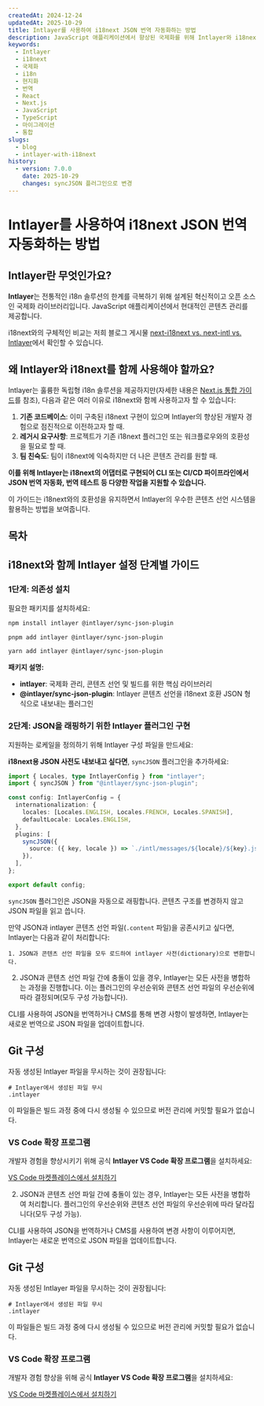 ```yaml
---
createdAt: 2024-12-24
updatedAt: 2025-10-29
title: Intlayer를 사용하여 i18next JSON 번역 자동화하는 방법
description: JavaScript 애플리케이션에서 향상된 국제화를 위해 Intlayer와 i18next를 사용하여 JSON 번역을 자동화하세요.
keywords:
  - Intlayer
  - i18next
  - 국제화
  - i18n
  - 현지화
  - 번역
  - React
  - Next.js
  - JavaScript
  - TypeScript
  - 마이그레이션
  - 통합
slugs:
  - blog
  - intlayer-with-i18next
history:
  - version: 7.0.0
    date: 2025-10-29
    changes: syncJSON 플러그인으로 변경
---
```


# Intlayer를 사용하여 i18next JSON 번역 자동화하는 방법

## Intlayer란 무엇인가요?

**Intlayer**는 전통적인 i18n 솔루션의 한계를 극복하기 위해 설계된 혁신적이고 오픈 소스인 국제화 라이브러리입니다. JavaScript 애플리케이션에서 현대적인 콘텐츠 관리를 제공합니다.

i18next와의 구체적인 비교는 저희 블로그 게시물 [next-i18next vs. next-intl vs. Intlayer](https://github.com/aymericzip/intlayer/blob/main/docs/blog/ko/next-i18next_vs_next-intl_vs_intlayer.md)에서 확인할 수 있습니다.

## 왜 Intlayer와 i18next를 함께 사용해야 할까요?

Intlayer는 훌륭한 독립형 i18n 솔루션을 제공하지만(자세한 내용은 [Next.js 통합 가이드](https://github.com/aymericzip/intlayer/blob/main/docs/docs/ko/intlayer_with_nextjs_16.md)를 참조), 다음과 같은 여러 이유로 i18next와 함께 사용하고자 할 수 있습니다:

1. **기존 코드베이스**: 이미 구축된 i18next 구현이 있으며 Intlayer의 향상된 개발자 경험으로 점진적으로 이전하고자 할 때.
2. **레거시 요구사항**: 프로젝트가 기존 i18next 플러그인 또는 워크플로우와의 호환성을 필요로 할 때.
3. **팀 친숙도**: 팀이 i18next에 익숙하지만 더 나은 콘텐츠 관리를 원할 때.

**이를 위해 Intlayer는 i18next의 어댑터로 구현되어 CLI 또는 CI/CD 파이프라인에서 JSON 번역 자동화, 번역 테스트 등 다양한 작업을 지원할 수 있습니다.**

이 가이드는 i18next와의 호환성을 유지하면서 Intlayer의 우수한 콘텐츠 선언 시스템을 활용하는 방법을 보여줍니다.

## 목차

<TOC/>

## i18next와 함께 Intlayer 설정 단계별 가이드

### 1단계: 의존성 설치

필요한 패키지를 설치하세요:

```bash packageManager="npm"
npm install intlayer @intlayer/sync-json-plugin
```

```bash packageManager="pnpm"
pnpm add intlayer @intlayer/sync-json-plugin
```

```bash packageManager="yarn"
yarn add intlayer @intlayer/sync-json-plugin
```

**패키지 설명:**

- **intlayer**: 국제화 관리, 콘텐츠 선언 및 빌드를 위한 핵심 라이브러리
- **@intlayer/sync-json-plugin**: Intlayer 콘텐츠 선언을 i18next 호환 JSON 형식으로 내보내는 플러그인

### 2단계: JSON을 래핑하기 위한 Intlayer 플러그인 구현

지원하는 로케일을 정의하기 위해 Intlayer 구성 파일을 만드세요:

**i18next용 JSON 사전도 내보내고 싶다면**, `syncJSON` 플러그인을 추가하세요:

```typescript fileName="intlayer.config.ts"
import { Locales, type IntlayerConfig } from "intlayer";
import { syncJSON } from "@intlayer/sync-json-plugin";

const config: IntlayerConfig = {
  internationalization: {
    locales: [Locales.ENGLISH, Locales.FRENCH, Locales.SPANISH],
    defaultLocale: Locales.ENGLISH,
  },
  plugins: [
    syncJSON({
      source: ({ key, locale }) => `./intl/messages/${locale}/${key}.json`,
    }),
  ],
};

export default config;
```

`syncJSON` 플러그인은 JSON을 자동으로 래핑합니다. 콘텐츠 구조를 변경하지 않고 JSON 파일을 읽고 씁니다.

만약 JSON과 intlayer 콘텐츠 선언 파일(`.content` 파일)을 공존시키고 싶다면, Intlayer는 다음과 같이 처리합니다:

    1. JSON과 콘텐츠 선언 파일을 모두 로드하여 intlayer 사전(dictionary)으로 변환합니다.

2. JSON과 콘텐츠 선언 파일 간에 충돌이 있을 경우, Intlayer는 모든 사전을 병합하는 과정을 진행합니다. 이는 플러그인의 우선순위와 콘텐츠 선언 파일의 우선순위에 따라 결정되며(모두 구성 가능합니다).

CLI를 사용하여 JSON을 번역하거나 CMS를 통해 변경 사항이 발생하면, Intlayer는 새로운 번역으로 JSON 파일을 업데이트합니다.

## Git 구성

자동 생성된 Intlayer 파일을 무시하는 것이 권장됩니다:

```plaintext fileName=".gitignore"
# Intlayer에서 생성된 파일 무시
.intlayer
```

이 파일들은 빌드 과정 중에 다시 생성될 수 있으므로 버전 관리에 커밋할 필요가 없습니다.

### VS Code 확장 프로그램

개발자 경험을 향상시키기 위해 공식 **Intlayer VS Code 확장 프로그램**을 설치하세요:

[VS Code 마켓플레이스에서 설치하기](https://marketplace.visualstudio.com/items?itemName=intlayer.intlayer-vs-code-extension)

2. JSON과 콘텐츠 선언 파일 간에 충돌이 있는 경우, Intlayer는 모든 사전을 병합하여 처리합니다. 플러그인의 우선순위와 콘텐츠 선언 파일의 우선순위에 따라 달라집니다(모두 구성 가능).

CLI를 사용하여 JSON을 번역하거나 CMS를 사용하여 변경 사항이 이루어지면, Intlayer는 새로운 번역으로 JSON 파일을 업데이트합니다.

## Git 구성

자동 생성된 Intlayer 파일을 무시하는 것이 권장됩니다:

```plaintext fileName=".gitignore"
# Intlayer에서 생성된 파일 무시
.intlayer
```

이 파일들은 빌드 과정 중에 다시 생성될 수 있으므로 버전 관리에 커밋할 필요가 없습니다.

### VS Code 확장 프로그램

개발자 경험 향상을 위해 공식 **Intlayer VS Code 확장 프로그램**을 설치하세요:

[VS Code 마켓플레이스에서 설치하기](https://marketplace.visualstudio.com/items?itemName=intlayer.intlayer-vs-code-extension)
